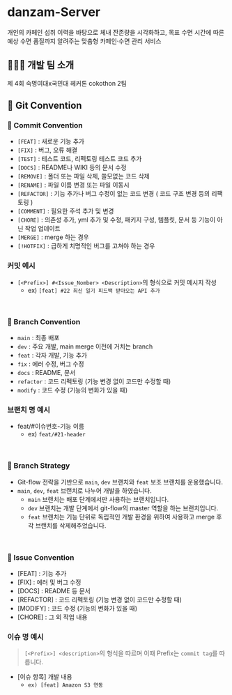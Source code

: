 
# danzam-Server

개인의 카페인 섭취 이력을 바탕으로 체내 잔존량을 시각화하고, 목표 수면 시간에 따른 예상 수면 품질까지 알려주는 맞춤형 카페인·수면 관리 서비스

## 🏄🏻‍♀️ 개발 팀 소개

제 4회 숙명여대x국민대 헤커톤 cokothon 2팀


<div id="6"></div>

## 📌 Git Convention

### 🔵 Commit Convention

- `[FEAT]` : 새로운 기능 추가
- `[FIX]` : 버그, 오류 해결
- `[TEST]` : 테스트 코드, 리펙토링 테스트 코드 추가
- `[DOCS]` : README나 WIKI 등의 문서 수정
- `[REMOVE]` : 폴더 또는 파일 삭제, 쓸모없는 코드 삭제
- `[RENAME]` : 파일 이름 변경 또는 파일 이동시
- `[REFACTOR]` : 기능 추가나 버그 수정이 없는 코드 변경 ( 코드 구조 변경 등의 리팩토링 )
- `[COMMENT]` : 필요한 주석 추가 및 변경
- `[CHORE]` : 의존성 추가, yml 추가 및 수정, 패키지 구성, 템플릿, 문서 등 기능이 아닌 작업 업데이트
- `[MERGE]` : merge 하는 경우
- `[!HOTFIX]` : 급하게 치명적인 버그를 고쳐야 하는 경우

### 커밋 예시

- `[<Prefix>] #<Issue_Nomber> <Description>`의 형식으로 커밋 메시지 작성
    - ex) `[feat] #22 최신 일기 피드백 받아오는 API 추가`

<br>

### 🔵 Branch Convention

- `main` : 최종 배포
- `dev` : 주요 개발, main merge 이전에 거치는 branch
- `feat` : 각자 개발, 기능 추가
- `fix` : 에러 수정, 버그 수정
- `docs` : README, 문서
- `refactor` : 코드 리펙토링 (기능 변경 없이 코드만 수정할 때)
- `modify` : 코드 수정 (기능의 변화가 있을 때)

### 브랜치 명 예시

- feat/#이슈번호-기능 이름
    - ex) `feat/#21-header`

<br>

### 🔵 Branch Strategy

- Git-flow 전략을 기반으로 `main`, `dev` 브랜치와 `feat` 보조 브랜치를 운용했습니다.
- `main`, `dev`, `feat` 브랜치로 나누어 개발을 하였습니다.
    - `main` 브랜치는 배포 단계에서만 사용하는 브랜치입니다.
    - `dev` 브랜치는 개발 단계에서 git-flow의 master 역할을 하는 브랜치입니다.
    - `feat` 브랜치는 기능 단위로 독립적인 개발 환경을 위하여 사용하고 merge 후 각 브랜치를 삭제해주었습니다.

<br>

### 🔵 Issue Convention


- [FEAT] : 기능 추가
- [FIX] : 에러 및 버그 수정
- [DOCS] : README 등 문서
- [REFACTOR] : 코드 리펙토링 (기능 변경 없이 코드만 수정할 때)
- [MODIFY] : 코드 수정 (기능의 변화가 있을 때)
- [CHORE] : 그 외 작업 내용

### 이슈 명 예시
> `[<Prefix>] <description>`의 형식을 따르며 이때 Prefix는 `commit tag`를 따릅니다.
>
> 
- [이슈 항목] 개발 내용
    - `ex) [feat] Amazon S3 연동`

<br>
